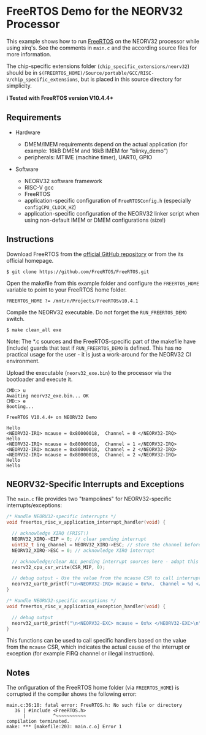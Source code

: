   # FreeRTOS Demo for the NEORV32 Processor

This example shows how to run [FreeRTOS](https://www.freertos.org/) on the NEORV32 processor while using xirq's. See the comments in `main.c` and the according
source files for more information.

The chip-specific extensions folder (`chip_specific_extensions/neorv32`) should be in `$(FREERTOS_HOME)/Source/portable/GCC/RISC-V/chip_specific_extensions`,
but is placed in this source directory for simplicity.

**:information_source: Tested with FreeRTOS version V10.4.4+**


## Requirements

* Hardware
  * DMEM/IMEM requirements depend on the actual application (for example: 16kB DMEM and 16kB IMEM for "blinky_demo")
  * peripherals: MTIME (machine timer), UART0, GPIO

* Software
  * NEORV32 software framework
  * RISC-V gcc
  * FreeRTOS
  * application-specific configuration of `FreeRTOSConfig.h` (especially `configCPU_CLOCK_HZ`)
  * application-specific configuration of the NEORV32 linker script when using non-default IMEM or DMEM configurations (size!) 


## Instructions

Download FreeRTOS from the [official GitHub repository](https://github.com/FreeRTOS/FreeRTOS) or from the its official homepage.

    $ git clone https://github.com/FreeRTOS/FreeRTOS.git

Open the makefile from this example folder and configure the `FREERTOS_HOME` variable to point to your FreeRTOS home folder.

    FREERTOS_HOME ?= /mnt/n/Projects/FreeRTOSv10.4.1

Compile the NEORV32 executable. Do not forget the `RUN_FREERTOS_DEMO` switch.

    $ make clean_all exe

Note: The *.c sources and the FreeRTOS-specific part of the makefile have (include) guards that test if `RUN_FREERTOS_DEMO` is defined.
This has no practical usage for the user - it is just a work-around for the NEORV32 CI environment.

Upload the executable (`neorv32_exe.bin`) to the processor via the bootloader and execute it.

```
CMD:> u
Awaiting neorv32_exe.bin... OK
CMD:> e
Booting...

FreeRTOS V10.4.4+ on NEORV32 Demo

Hello
<NEORV32-IRQ> mcause = 0x80000018,  Channel = 0 </NEORV32-IRQ>
Hello
<NEORV32-IRQ> mcause = 0x80000018,  Channel = 1 </NEORV32-IRQ>
<NEORV32-IRQ> mcause = 0x80000018,  Channel = 2 </NEORV32-IRQ>
<NEORV32-IRQ> mcause = 0x80000018,  Channel = 2 </NEORV32-IRQ>
Hello
Hello
```

## NEORV32-Specific Interrupts and Exceptions

The `main.c` file provides two "trampolines" for NEORV32-specific interrupts/exceptions:

```c
/* Handle NEORV32-specific interrupts */
void freertos_risc_v_application_interrupt_handler(void) {

  // acknowledge XIRQ (FRIST!)
  NEORV32_XIRQ->EIP = 0; // clear pending interrupt
  uint32_t irq_channel = NEORV32_XIRQ->ESC; // store the channel before clearing it. 
  NEORV32_XIRQ->ESC = 0; // acknowledge XIRQ interrupt

  // acknowledge/clear ALL pending interrupt sources here - adapt this for your setup
  neorv32_cpu_csr_write(CSR_MIP, 0);

  // debug output - Use the value from the mcause CSR to call interrupt-specific handlers
  neorv32_uart0_printf("\n<NEORV32-IRQ> mcause = 0x%x,  Channel = %d </NEORV32-IRQ>\n", neorv32_cpu_csr_read(CSR_MCAUSE), irq_channel);
}

/* Handle NEORV32-specific exceptions */
void freertos_risc_v_application_exception_handler(void) {

  // debug output
  neorv32_uart0_printf("\n<NEORV32-EXC> mcause = 0x%x </NEORV32-EXC>\n", neorv32_cpu_csr_read(CSR_MCAUSE));
}
```

This functions can be used to call specific handlers based on the value from the `mcause` CSR, which indicates
the actual cause of the interrupt or exception (for example FIRQ channel or illegal instruction).


## Notes

The onfiguration of the FreeRTOS home folder (via `FREERTOS_HOME`) is corrupted if the compiler shows the following error:

```
main.c:36:10: fatal error: FreeRTOS.h: No such file or directory
   36 | #include <FreeRTOS.h>
      |          ^~~~~~~~~~~~
compilation terminated.
make: *** [makefile:203: main.c.o] Error 1
```

